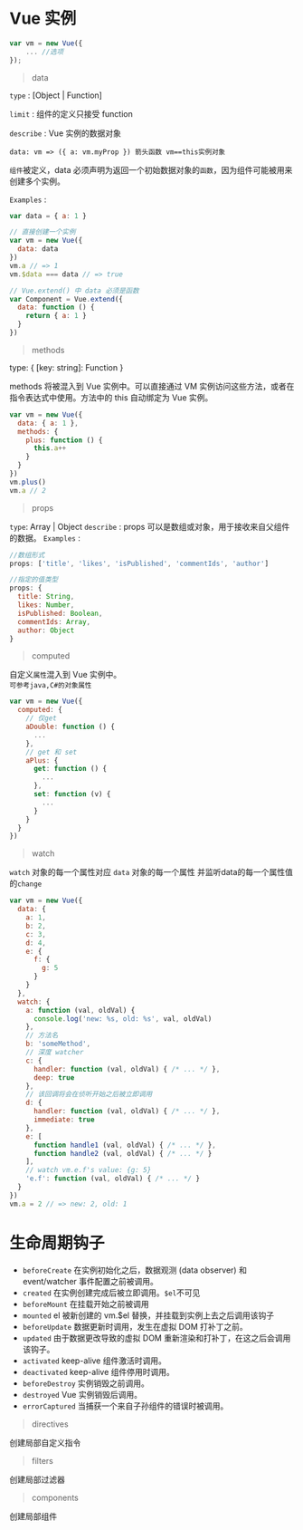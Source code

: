 # Vue 实例

```js
var vm = new Vue({
    ... //选项
});
```

> data

`type` : [Object | Function] 

`limit` : 组件的定义只接受 function

`describe` : Vue 实例的数据对象

`data: vm => ({ a: vm.myProp }) 箭头函数 vm==this实例对象`  

`组件`被定义，data 必须声明为返回一个初始数据对象的`函数`，因为组件可能被用来创建多个实例。

`Examples` :
```js
var data = { a: 1 }

// 直接创建一个实例
var vm = new Vue({
  data: data
})
vm.a // => 1
vm.$data === data // => true

// Vue.extend() 中 data 必须是函数
var Component = Vue.extend({
  data: function () {
    return { a: 1 }
  }
})
```

> methods

type: { [key: string]: Function }

methods 将被混入到 Vue 实例中。可以直接通过 VM 实例访问这些方法，或者在指令表达式中使用。方法中的 this 自动绑定为 Vue 实例。

```js
var vm = new Vue({
  data: { a: 1 },
  methods: {
    plus: function () {
      this.a++
    }
  }
})
vm.plus()
vm.a // 2
```

> props

`type`: Array<string> | Object
`describe` : props 可以是数组或对象，用于接收来自父组件的数据。
`Examples` :
```js
//数组形式
props: ['title', 'likes', 'isPublished', 'commentIds', 'author']

//指定的值类型
props: {
  title: String,
  likes: Number,
  isPublished: Boolean,
  commentIds: Array,
  author: Object
}
```

> computed

自定义`属性`混入到 Vue 实例中。  
`可参考java,C#的对象属性`

```js
var vm = new Vue({
  computed: {
    // 仅get
    aDouble: function () {
      ...
    },
    // get 和 set
    aPlus: {
      get: function () {
        ...
      },
      set: function (v) {
        ...
      }
    }
  }
})
```


> watch

`watch` 对象的每一个属性对应 `data` 对象的每一个属性 并监听data的每一个属性值的`change`

```js
var vm = new Vue({
  data: {
    a: 1,
    b: 2,
    c: 3,
    d: 4,
    e: {
      f: {
        g: 5
      }
    }
  },
  watch: {
    a: function (val, oldVal) {
      console.log('new: %s, old: %s', val, oldVal)
    },
    // 方法名
    b: 'someMethod',
    // 深度 watcher
    c: {
      handler: function (val, oldVal) { /* ... */ },
      deep: true
    },
    // 该回调将会在侦听开始之后被立即调用
    d: {
      handler: function (val, oldVal) { /* ... */ },
      immediate: true
    },
    e: [
      function handle1 (val, oldVal) { /* ... */ },
      function handle2 (val, oldVal) { /* ... */ }
    ],
    // watch vm.e.f's value: {g: 5}
    'e.f': function (val, oldVal) { /* ... */ }
  }
})
vm.a = 2 // => new: 2, old: 1
```


#  生命周期钩子

* `beforeCreate` 在实例初始化之后，数据观测 (data observer) 和 event/watcher 事件配置之前被调用。
* `created` 在实例创建完成后被立即调用。`$el`不可见
* `beforeMount` 在挂载开始之前被调用
* `mounted` el 被新创建的 vm.$el 替换，并挂载到实例上去之后调用该钩子
* `beforeUpdate` 数据更新时调用，发生在虚拟 DOM 打补丁之前。
* `updated` 由于数据更改导致的虚拟 DOM 重新渲染和打补丁，在这之后会调用该钩子。
* `activated` keep-alive 组件激活时调用。
* `deactivated` keep-alive 组件停用时调用。
* `beforeDestroy` 实例销毁之前调用。
* `destroyed` Vue 实例销毁后调用。
* `errorCaptured` 当捕获一个来自子孙组件的错误时被调用。


> directives

创建局部自定义指令

> filters

创建局部过滤器


> components

创建局部组件
